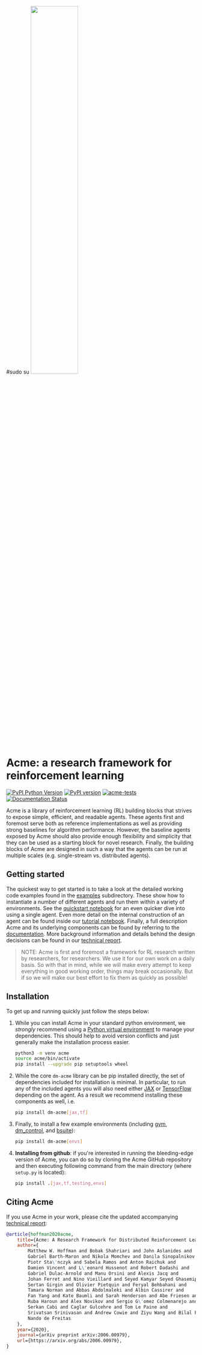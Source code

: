 #sudo su 
<img src="docs/imgs/acme.png" width="50%">

# Acme: a research framework for reinforcement learning

[![PyPI Python Version][pypi-versions-badge]][pypi]
[![PyPI version][pypi-badge]][pypi]
[![acme-tests][tests-badge]][tests]
[![Documentation Status][rtd-badge]][documentation]

[pypi-versions-badge]: https://img.shields.io/pypi/pyversions/dm-acme
[pypi-badge]: https://badge.fury.io/py/dm-acme.svg
[pypi]: https://pypi.org/project/dm-acme/
[tests-badge]: https://github.com/deepmind/acme/workflows/acme-tests/badge.svg
[tests]: https://github.com/deepmind/acme/actions/workflows/ci.yml
[rtd-badge]: https://readthedocs.org/projects/dm-acme/badge/?version=latest

Acme is a library of reinforcement learning (RL) building blocks that strives to
expose simple, efficient, and readable agents. These agents first and foremost
serve both as reference implementations as well as providing strong baselines
for algorithm performance. However, the baseline agents exposed by Acme should
also provide enough flexibility and simplicity that they can be used as a
starting block for novel research. Finally, the building blocks of Acme are
designed in such a way that the agents can be run at multiple scales (e.g.
single-stream vs. distributed agents).

## Getting started

The quickest way to get started is to take a look at the detailed working code
examples found in the [examples] subdirectory. These show how to instantiate a
number of different agents and run them within a variety of environments. See
the [quickstart notebook][Quickstart] for an even quicker dive into using a
single agent. Even more detail on the internal construction of an agent can be
found inside our [tutorial notebook][Tutorial]. Finally, a full description Acme
and its underlying components can be found by referring to the [documentation].
More background information and details behind the design decisions can be found
in our [technical report][Paper].

> NOTE: Acme is first and foremost a framework for RL research written by
> researchers, for researchers. We use it for our own work on a daily basis. So
> with that in mind, while we will make every attempt to keep everything in good
> working order, things may break occasionally. But if so we will make our best
> effort to fix them as quickly as possible!

[examples]: examples/
[tutorial]: https://colab.research.google.com/github/deepmind/acme/blob/master/examples/tutorial.ipynb
[quickstart]: https://colab.research.google.com/github/deepmind/acme/blob/master/examples/quickstart.ipynb
[documentation]: https://dm-acme.readthedocs.io/
[paper]: https://arxiv.org/abs/2006.00979

## Installation

To get up and running quickly just follow the steps below:

1.  While you can install Acme in your standard python environment, we
    *strongly* recommend using a
    [Python virtual environment](https://docs.python.org/3/tutorial/venv.html)
    to manage your dependencies. This should help to avoid version conflicts and
    just generally make the installation process easier.

    ```bash
    python3 -m venv acme
    source acme/bin/activate
    pip install --upgrade pip setuptools wheel
    ```

1.  While the core `dm-acme` library can be pip installed directly, the set of
    dependencies included for installation is minimal. In particular, to run any
    of the included agents you will also need either [JAX] or [TensorFlow]
    depending on the agent. As a result we recommend installing these components
    as well, i.e.

    ```bash
    pip install dm-acme[jax,tf]
    ```

1.  Finally, to install a few example environments (including [gym],
    [dm_control], and [bsuite]):

    ```bash
    pip install dm-acme[envs]
    ```

1.  **Installing from github**: if you're interested in running the
    bleeding-edge version of Acme, you can do so by cloning the Acme GitHub
    repository and then executing following command from the main directory
    (where `setup.py` is located):

    ```bash
    pip install .[jax,tf,testing,envs]
    ```

## Citing Acme

If you use Acme in your work, please cite the updated accompanying
[technical report][paper]:

```bibtex
@article{hoffman2020acme,
    title={Acme: A Research Framework for Distributed Reinforcement Learning},
    author={
        Matthew W. Hoffman and Bobak Shahriari and John Aslanides and
        Gabriel Barth-Maron and Nikola Momchev and Danila Sinopalnikov and
        Piotr Sta\'nczyk and Sabela Ramos and Anton Raichuk and
        Damien Vincent and L\'eonard Hussenot and Robert Dadashi and
        Gabriel Dulac-Arnold and Manu Orsini and Alexis Jacq and
        Johan Ferret and Nino Vieillard and Seyed Kamyar Seyed Ghasemipour and
        Sertan Girgin and Olivier Pietquin and Feryal Behbahani and
        Tamara Norman and Abbas Abdolmaleki and Albin Cassirer and
        Fan Yang and Kate Baumli and Sarah Henderson and Abe Friesen and
        Ruba Haroun and Alex Novikov and Sergio G\'omez Colmenarejo and
        Serkan Cabi and Caglar Gulcehre and Tom Le Paine and
        Srivatsan Srinivasan and Andrew Cowie and Ziyu Wang and Bilal Piot and
        Nando de Freitas
    },
    year={2020},
    journal={arXiv preprint arXiv:2006.00979},
    url={https://arxiv.org/abs/2006.00979},
}
```

[JAX]: https://github.com/google/jax
[TensorFlow]: https://tensorflow.org
[gym]: https://github.com/openai/gym
[dm_control]: https://github.com/deepmind/dm_env
[dm_env]: https://github.com/deepmind/dm_env
[bsuite]: https://github.com/deepmind/bsuite
